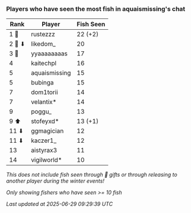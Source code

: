 ### Players who have seen the most fish in aquaismissing's chat
| Rank | Player | Fish Seen |
|------|--------|-----------|
| 1 🥇  | rustezzz  | 22 (+2) |
| 2 🥈 ⬇ | likedom_  | 20 |
| 3 🥉  | yyaaaaaaaas  | 17 |
| 4  | kaitechpl  | 16 |
| 5  | aquaismissing  | 15 |
| 5  | bubinga  | 15 |
| 7  | dom1torii  | 14 |
| 7  | velantix*  | 14 |
| 9  | poggu_  | 13 |
| 9 ⬆ | stofeyxd*  | 13 (+1) |
| 11 ⬇ | ggmagician  | 12 |
| 11 ⬇ | kaczer1_  | 12 |
| 13  | aistyrax3  | 11 |
| 14  | vigilworld*  | 10 |

_This does not include fish seen through 🎁 gifts or through releasing to another player during the winter events!_

_Only showing fishers who have seen >= 10 fish_

_Last updated at 2025-06-29 09:29:39 UTC_